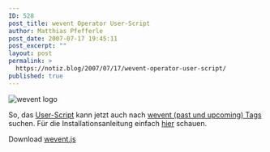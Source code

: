 ```yaml
---
ID: 528
post_title: wevent Operator User-Script
author: Matthias Pfefferle
post_date: 2007-07-17 19:45:11
post_excerpt: ""
layout: post
permalink: >
  https://notiz.blog/2007/07/17/wevent-operator-user-script/
published: true
---
```

<img src='http://notiz.blog/wp-content/uploads/2007/07/wevent.png' alt='wevent logo' style='border: none;' />

So, das <a href="http://notiz.blog/2007/07/15/mit-wevent-freundeslisten-importieren/">User-Script</a> kann jetzt auch nach <a href="http://wevent.org/tags">wevent (past und upcoming) Tags</a> suchen. Für die Installationsanleitung einfach <a href="http://notiz.blog/projects/operator-user-scripts/">hier</a> schauen.

<p class="download">Download <a href='http://notiz.blog/wp-content/uploads/2007/07/wevent.js' title='add as wevent friend(s)'>wevent.js</a></p>